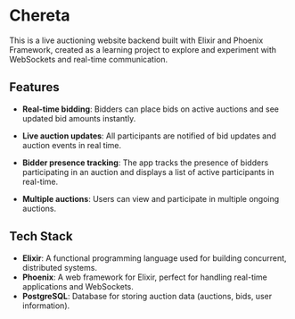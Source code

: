 # Chereta

This is a live auctioning website backend built with Elixir and Phoenix Framework, created as a learning project to explore and experiment with WebSockets and real-time communication.

## Features

- **Real-time bidding**: Bidders can place bids on active auctions and see updated bid amounts instantly.
- **Live auction updates**: All participants are notified of bid updates and auction events in real time.
- **Bidder presence tracking**: The app tracks the presence of bidders participating in an auction and displays a list of active participants in real-time.

- **Multiple auctions**: Users can view and participate in multiple ongoing auctions.

  
## Tech Stack

- **Elixir**: A functional programming language used for building concurrent, distributed systems.
- **Phoenix**: A web framework for Elixir, perfect for handling real-time applications and WebSockets.
- **PostgreSQL**: Database for storing auction data (auctions, bids, user information).
  


